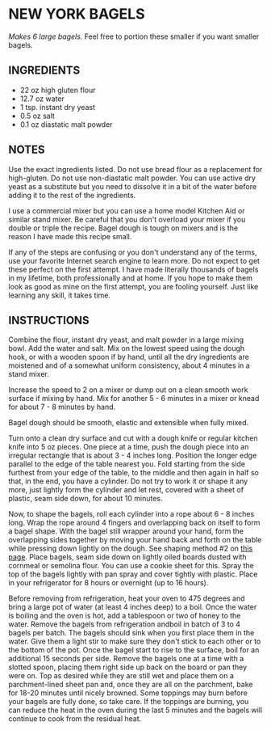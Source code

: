 # NEW YORK BAGELS

*Makes 6 large bagels*.  Feel free to portion these smaller if you want smaller bagels.

## INGREDIENTS

- 22 oz high gluten flour
- 12.7 oz water
- 1 tsp. instant dry yeast
- 0.5 oz salt
- 0.1 oz diastatic malt powder

## NOTES 
Use the exact ingredients listed. Do not use bread flour as a replacement for high-gluten. Do not use non-diastatic malt powder. You can use active dry yeast as a substitute but you need to dissolve it in a bit of the water before adding it to the rest of the ingredients.

I use a commercial mixer but you can use a home model Kitchen Aid or similar stand mixer. Be careful that you don't overload your mixer if you double or triple the recipe. Bagel dough is tough on mixers and is the reason I have made this recipe small.

If any of the steps are confusing or you don't understand any of the terms, use your favorite Internet search engine to learn more. Do not expect to get these perfect on the first attempt. I have made literally thousands of bagels in my lifetime, both professionally and at home. If you hope to make them look as good as mine on the first attempt, you are fooling yourself. Just like learning any skill, it takes time.

## INSTRUCTIONS

Combine the flour, instant dry yeast, and malt powder in a large mixing bowl. Add the water and salt. Mix on the lowest speed using the dough hook, or with a wooden spoon if by hand, until all the dry ingredients are moistened and of a somewhat uniform consistency, about 4 minutes in a stand mixer.

Increase the speed to 2 on a mixer or dump out on a clean smooth work surface if mixing by hand. Mix for another 5 - 6 minutes in a mixer or knead for about 7 - 8 minutes by hand.

Bagel dough should be smooth, elastic and extensible when fully mixed.

Turn onto a clean dry surface and cut with a dough knife or regular kitchen knife into 5 oz pieces. One piece at a time, push the dough piece into an irregular rectangle that is about 3 - 4 inches long. Position the longer edge parallel to the edge of the table nearest you. Fold starting from the side furthest from your edge of the table, to the middle and then again in half so that, in the end, you have a cylinder. Do not try to work it or shape it any more, just lightly form the cylinder and let rest, covered with a sheet of plastic, seam side down, for about 10 minutes.

Now, to shape the bagels, roll each cylinder into a rope about 6 - 8 inches long. Wrap the rope around 4 fingers and overlapping back on itself to form a bagel shape. With the bagel still wrapper around your hand, form the overlapping sides together by moving your hand back and forth on the table while pressing down lightly on the dough. See shaping method #2 on [this page](https://www.kingarthurbaking.com/blog/2020/01/15/how-to-shape-bagels). Place bagels, seam side down on lightly oiled boards dusted with cornmeal or semolina flour. You can use a cookie sheet for this. Spray the top of the bagels lightly with pan spray and cover tightly with plastic. Place in your refrigerator for 8 hours or overnight (up to 16 hours).

Before removing from refrigeration, heat your oven to 475 degrees and bring a large pot of water (at least 4 inches deep) to a boil. Once the water is boiling and the oven is hot, add a tablespoon or two of honey to the water. Remove the bagels from refrigeration andboil in batch of 3 to 4 bagels per batch. The bagels should sink when you first place them in the water. Give them a light stir to make sure they don't stick to each other or to the bottom of the pot. Once the bagel start to rise to the surface, boil for an additional 15 seconds per side. Remove the bagels one at a time with a slotted spoon, placing them right side up back on the board or pan they were on. Top as desired while they are still wet and place them on a parchment-lined sheet pan and, once they are all on the parchment, bake for 18-20 minutes until nicely browned. Some toppings may burn before your bagels are fully done, so take care. If the toppings are burning, you can reduce the heat in the oven during the last 5 minutes and the bagels will continue to cook from the residual heat.

